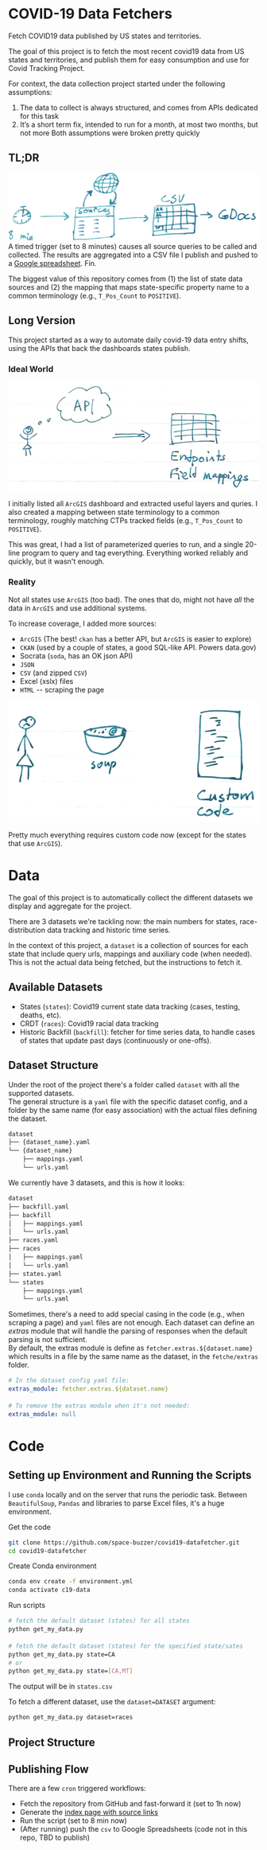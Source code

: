 # COVID-19 Data Fetchers
Fetch COVID19 data published by US states and territories.

The goal of this project is to fetch the most recent covid19 data from US states and territories, and publish them for easy consumption and use for Covid Tracking Project.

For context, the data collection project started under the following assumptions:
1. The data to collect is always structured, and comes from APIs dedicated for this task
2. It’s a short term fix, intended to run for a month, at most two months, but not more
Both assumptions were broken pretty quickly



## TL;DR
![Project TL;DR](docs/tldr.png)
A timed trigger (set to 8 minutes) causes all source queries to be called and collected. The results are aggregated into a CSV file I publish and pushed to a [Google spreadsheet](https://docs.google.com/spreadsheets/d/e/2PACX-1vSpA2ax8_xX-H1bW1dngKD6m82VyDRHOkT7_XzMTVVf1hjoAVgEeM49pPCFQcvnn7-6eAZ0MUEqWkfD/pubhtml#).
Fin.


The biggest value of this repository comes from (1) the list of state data sources and (2) the mapping that maps state-specific property name to a common terminology (e.g., `T_Pos_Count` to `POSITIVE`).


## Long Version

This project started as a way to automate daily covid-19 data entry shifts, using the APIs that back the dashboards states publish.

### Ideal World
![Ideal World](docs/ideal_world.png)

I initially listed all `ArcGIS` dashboard and extracted useful layers and quries. I also created a mapping between state terminology to a common terminology, roughly matching CTPs tracked fields (e.g., `T_Pos_Count` to `POSITIVE`).

This was great, I had a list of parameterized queries to run, and a single 20-line program to query and tag everything. Everything worked reliably and quickly, but it wasn't enough.


### Reality
Not all states use `ArcGIS` (too bad). The ones that do, might not have *all* the data in `ArcGIS` and use additional systems.
<br/>


To increase coverage, I added more sources:
* `ArcGIS` (The best! `ckan` has a better API, but `ArcGIS` is easier to explore)
* `CKAN` (used by a couple of states, a good SQL-like API. Powers data.gov)
* Socrata (`soda`, has an OK json API)
* `JSON`
* `CSV` (and zipped `CSV`)
* Excel (xslx) files
* `HTML` -- scraping the page

![Reality](docs/reality_soup.png)

Pretty much everything requires custom code now (except for the states that use `ArcGIS`).


# Data
The goal of this project is to automatically collect the different datasets we display and aggregate for the project.

There are 3 datasets we're tackling now: the main numbers for states, race-distribution data tracking and historic time series.

In the context of this project, a `dataset` is a collection of sources for each state that include query urls, mappings and auxiliary code (when needed). This is not the actual data being fetched, but the instructions to fetch it.

## Available Datasets
- States (`states`): Covid19 current state data tracking (cases, testing, deaths, etc).
- CRDT (`races`): Covid19 racial data tracking
- Historic Backfill (`backfill`): fetcher for time series data, to handle cases of states that update past days (continuously or one-offs).

## Dataset Structure
Under the root of the project there's a folder called `dataset` with all the supported datasets.  
The general structure is a `yaml` file with the specific dataset config, and a folder by the same name (for easy association) with the actual files defining the dataset.

```sh
dataset
├── {dataset_name}.yaml
└── {dataset_name}
    ├── mappings.yaml
    └── urls.yaml
```

We currently have 3 datasets, and this is how it looks:

```sh
dataset
├── backfill.yaml
├── backfill
│   ├── mappings.yaml
│   └── urls.yaml
├── races.yaml
├── races
│   ├── mappings.yaml
│   └── urls.yaml
├── states.yaml
└── states
    ├── mappings.yaml
    └── urls.yaml
```

Sometimes, there's a need to add special casing in the code (e.g., when scraping a page) and `yaml` files are not enough. Each dataset can define an *extras* module that will handle the parsing of responses when the default parsing is not sufficient.  
By default, the extras module is define as `fetcher.extras.${dataset.name}` which results in a file by the same name as the dataset, in the `fetche/extras` folder.

```yaml
# In the dataset config yaml file:
extras_module: fetcher.extras.${dataset.name}

# To remove the extras module when it's not needed:
extras_module: null
```

# Code
## Setting up Environment and Running the Scripts
I use `conda` locally and on the server that runs the periodic task. Between `BeautifulSoup`, `Pandas` and libraries to parse Excel files, it's a huge environment.

Get the code
```sh
git clone https://github.com/space-buzzer/covid19-datafetcher.git
cd covid19-datafetcher
```

Create Conda environment
```sh
conda env create -f environment.yml
conda activate c19-data
```

Run scripts
```sh
# fetch the default dataset (states) for all states
python get_my_data.py

# fetch the default dataset (states) for the specified state/sates
python get_my_data.py state=CA
# or
python get_my_data.py state=[CA,MT]
```
The output will be in `states.csv`

To fetch a different dataset, use the `dataset=DATASET` argument:
```sh
python get_my_data.py dataset=races
```

## Project Structure
<TODO>

## Publishing Flow

There are a few `cron` triggered workflows:
- Fetch the repository from GitHub and fast-forward it (set to 1h now)
- Generate the [index page with source links](https://notbroken.dev/covid19/) 
- Run the script (set to 8 min now)
- (After running) push the `csv` to Google Spreadsheets (code not in this repo, TBD to publish)
